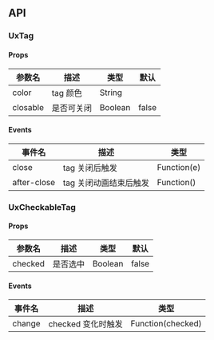 ## API

### UxTag

#### Props

| 参数名   | 描述       | 类型    | 默认  |
| -------- | ---------- | ------- | ----- |
| color    | tag 颜色   | String  |       |
| closable | 是否可关闭 | Boolean | false |

#### Events

| 事件名      | 描述                   | 类型        |
| ----------- | ---------------------- | ----------- |
| close       | tag 关闭后触发         | Function(e) |
| after-close | tag 关闭动画结束后触发 | Function()  |

### UxCheckableTag

#### Props

| 参数名  | 描述     | 类型    | 默认  |
| ------- | -------- | ------- | ----- |
| checked | 是否选中 | Boolean | false |

#### Events

| 事件名 | 描述               | 类型              |
| ------ | ------------------ | ----------------- |
| change | checked 变化时触发 | Function(checked) |
